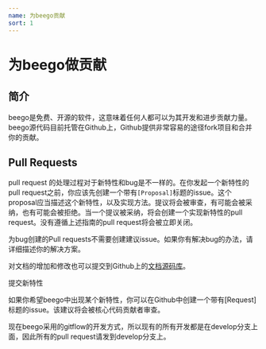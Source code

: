 ```yaml
---
name: 为beego贡献
sort: 1
---
```


# 为beego做贡献

## 简介
beego是免费、开源的软件，这意味着任何人都可以为其开发和进步贡献力量。beego源代码目前托管在Github上，Github提供非常容易的途径fork项目和合并你的贡献。


## Pull Requests
pull request 的处理过程对于新特性和bug是不一样的。在你发起一个新特性的pull request之前，你应该先创建一个带有`[Proposal]`标题的issue。这个proposal应当描述这个新特性，以及实现方法。提议将会被审查，有可能会被采纳，也有可能会被拒绝。当一个提议被采纳，将会创建一个实现新特性的pull request。没有遵循上述指南的pull request将会被立即关闭。

为bug创建的Pull requests不需要创建建议issue。如果你有解决bug的办法，请详细描述你的解决方案。

对文档的增加和修改也可以提交到Github上的[文档源码库](https://github.com/beego/beedoc)。

提交新特性

如果你希望beego中出现某个新特性，你可以在Github中创建一个带有[Request]标题的issue。该建议将会被核心代码贡献者审查。

现在beego采用的gitflow的开发方式，所以现有的所有开发都是在develop分支上面，因此所有的pull request请发到develop分支上。
